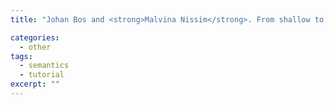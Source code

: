 ```yaml
---
title: "Johan Bos and <strong>Malvina Nissim</strong>. From shallow to deep Natural Language Processing: A hands-on tutorial. Teaching material designed for a tutorial taught at the EKAW conference (2008). Also reused by other scholars at the University of Heidelberg and at the John Hopkins Summer School (www.clsp.jhu.edu/workshops/ws09/documents/parsing-tutorial.pdf), 2008."

categories: 
  - other
tags:
  - semantics
  - tutorial
excerpt: ""
---
```




